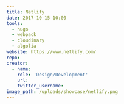 ```yaml
---
title: Netlify
date: 2017-10-15 10:00
tools:
  - hugo
  - webpack
  - cloudinary
  - algolia
website: https://www.netlify.com/
repo:
creator:
  - name:
    role: 'Design/Development'
    url:
    twitter_username:
image_path: /uploads/showcase/netlify.png
---
```

